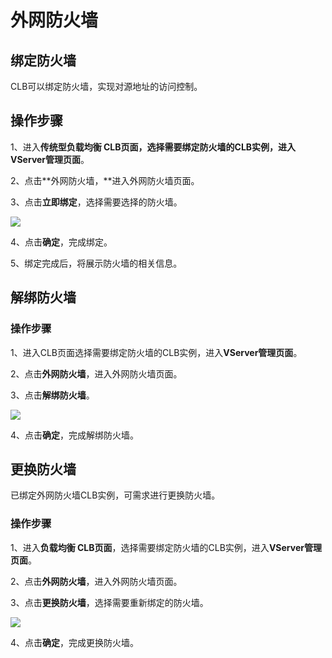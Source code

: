 # 外网防火墙

## 绑定防火墙

CLB可以绑定防火墙，实现对源地址的访问控制。

## 操作步骤

1、进入**传统型负载均衡 CLB页面，**选择需要绑定防火墙的CLB实例，进入**VServer管理页面**。

2、点击**外网防火墙，**进入外网防火墙页面。

3、点击**立即绑定**，选择需要选择的防火墙。

![](https://static.ucloud.cn/d685f475443c4a6680f4f14049c5a97c.png)

4、点击**确定**，完成绑定。

5、绑定完成后，将展示防火墙的相关信息。

## 解绑防火墙

### 操作步骤

1、进入CLB页面选择需要绑定防火墙的CLB实例，进入**VServer管理页面**。

2、点击**外网防火墙**，进入外网防火墙页面。

3、点击**解绑防火墙**。

![](https://static.ucloud.cn/7641d82eaaa64ccbb4cbdb0957f62d3d.png)

4、点击**确定**，完成解绑防火墙。

## 更换防火墙

已绑定外网防火墙CLB实例，可需求进行更换防火墙。

### 操作步骤

1、进入**负载均衡 CLB页面**，选择需要绑定防火墙的CLB实例，进入**VServer管理页面**。

2、点击**外网防火墙**，进入外网防火墙页面。

3、点击**更换防火墙**，选择需要重新绑定的防火墙。

![](https://static.ucloud.cn/0eb7eb043cea47c8b561ce16fc9335c4.png)

4、点击**确定**，完成更换防火墙。




